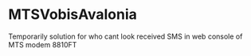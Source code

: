 # MTSVobisAvalonia
Temporarily solution for who cant look received SMS in web console of MTS modem 8810FT
